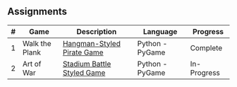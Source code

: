 ## Assignments

|   #   | Game          | Description                                 | Language | Progress    |
| :---: | --------------- | ------------------------------------------- | -------- | ----------- |
|   1   |  Walk the Plank  | [Hangman-Styled Pirate Game](https://github.com/Byron-Dowling/5443-2D-Games-Dowling/tree/main/Assignments/Hangman%20Game)          | Python - PyGame      |  Complete   |
|   2   |  Art of War  | [Stadium Battle Styled Game]()          | Python - PyGame      |  In-Progress   |
